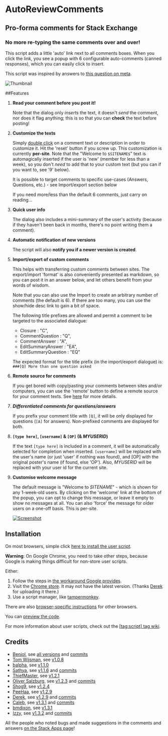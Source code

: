 # AutoReviewComments
## Pro-forma comments for Stack Exchange

### No more re-typing the same comments over and over!

This script adds a little 'auto' link next to all comments boxes. When you click the link, you see a popup with 6 configurable auto-comments (canned responses), which you can easily click to insert.

This script was inspired by answers to [this question on meta][1].

![Thumbnail][2]

##Features

1. **Read your comment before you post it!**

    Note that the dialog only *inserts* the text, it doesn't *send* the comment, nor does it flag anything; this is so that you can **check** the text before posting!

1. **Customize the texts**

    Simply [double click][3] on a comment text or description in order to customize it. Hit the 'reset' button if you screw up. This customization is currently **per-site**. Note that the "Welcome to `$SITENAME$`" text is automagically inserted if the user is 'new' (member for less than a week), so you don't *need* to add that to your custom text (but you can if you want to, see '9' below). 
    
    It is possible to target comments to specific use-cases (Answers, Questions, etc.) - see Import/export section below

    If you need more/less than the default 6 comments, just carry on reading...

1. **Quick user info**

    The dialog also includes a mini-summary of the user's activity (because if they haven't been back in months, there's no point writing them a comment).

1. **Automatic notification of new versions**

    The script will also **notify you if a newer version is created**.

1. **Import/export of custom comments**

    This helps with transferring custom comments between sites. The export/import 'format' is also conveniently presented as markdown, so you can post it in an answer below, and let others benefit from your words of wisdom.

    Note that you can also use the Import to create an arbitrary number of comments (the default is 6). If there are too many, you can use the show/hide desc link to gain a bit of space.
    
    The following title prefixes are allowed and permit a comment to be targeted to the associated dialogue:
     
    - Closure : "C",
    - CommentQuestion : "Q",
    - CommentAnswer : "A",
    - EditSummaryAnswer : "EA",
    - EditSummaryQuestion : "EQ"
      
    The expected format for the title prefix (in the import/export dialogue) is: `###[Q] More than one question asked`

1. **Remote source for comments**

    If you get bored with copy/pasting your comments between sites and/or computers, you can use the 'remote' button to define a remote source for your comment texts. See [here][4] for more details.

1. ***Differentiated comments for questions/answers***

    If you prefix your comment title with `[Q]`, it will be only displayed for questions (`[A]` for answers). Non-prefixed comments are displayed for both.

1. **`[type here]`, `[username]` & `[OP]` (& $MYUSERID$)**

    If the text `[type here]` is included in a comment, it will be automatically selected for completion when inserted. `[username]` will be replaced with the user's name (or just 'user' if nothing was found), and [OP] with the original poster's name (if found, else 'OP'). Also, $MYUSERID$ will be replaced with your user id for the current site.

1. **Customise welcome message**

    The default message is "Welcome to $SITENAME$" - which is shown for any 1-week-old users. By clicking on the 'welcome' link at the bottom of the popup, you can opt to change this message, or leave it empty to show no messages at all. You can also 'force' the message for older users on a one-off basis. This is per-site.

    [![Screenshot][5]][6]

## Installation

On most browsers, simple click [here to install the user script][7]. 

**Warning**: On Google Chrome, you need to take other steps, because Google is making things difficult for non-store user scripts. 

Either:

  1. Follow the steps in [the workaround Google provides][8].
  2. Visit the [Chrome store][10]. It may not have the latest version. (Thanks [Derek][9] for uploading it there.)
  3. Use a script manager, like [tampermonkey](https://chrome.google.com/webstore/detail/tampermonkey/dhdgffkkebhmkfjojejmpbldmpobfkfo?hl=en).
  
There are also [browser-specific instructions][11] for other browsers.

You can [preview the code][12].

For more information about user scripts, check out the [[tag:script] tag wiki][13].


## Credits

* [Benjol][14], see [all versions][15] and [commits][16]
* [Tom Wijsman][17], see [v1.0.8][18]
* [balpha][19], see [v1.1.0][20]
* [Sathya][21], see [v1.1.6][22] and [commits][23]
* [ThiefMaster][24], see [v1.2.1][25]
* [Oliver Salzburg][26], see [v1.2.3][27] and [commits][28]
* [Shog9][29], see [v1.2.4][30]
* [PeeHaa][31], see [v1.2.9][32]
* [Derek][33], see [v1.2.9][34] and [commits][35]
* [Caleb][36], see [v1.3.1][37] and [commits][38]
* [bmdixon][39], see [v1.3.1][40]
* [Izzy][41], see [v1.3.2][42] and [commits][43]

All the people who noted bugs and made suggestions in the comments and answers [on the Stack Apps page][44]!

  [1]: http://meta.stackoverflow.com/questions/74194/how-to-review-can-we-agree-on-a-review-policy
  [2]: http://i.stack.imgur.com/L3Cqp.png
  [3]: http://stackapps.com/questions/2116/pro-forma-comments-for-review-educating-users-before-flagging/2134#2134
  [4]: http://stackapps.com/a/3281/876
  [5]: http://i.stack.imgur.com/GjOkQm.png
  [6]: http://i.stack.imgur.com/GjOkQ.png
  [7]: https://github.com/Benjol/SE-AutoReviewComments/raw/master/dist/autoreviewcomments.user.js
  [8]: https://support.google.com/chrome_webstore/answer/2664769?p=crx_warning&rd=1
  [9]: http://stackapps.com/users/24114/derek
  [10]: https://chrome.google.com/webstore/detail/denkbaalahjlbbfnifkacdigaofcnogg
  [11]: http://stackapps.com/tags/script/info
  [12]: https://github.com/Benjol/SE-AutoReviewComments/blob/master/dist/autoreviewcomments.user.js
  [13]: http://stackapps.com/tags/script/info
  [14]: http://stackexchange.com/users/6711/benjol
  [15]: https://github.com/Benjol/SE-AutoReviewComments/releases
  [16]: https://github.com/Benjol/SE-AutoReviewComments/commits?author=Benjol
  [17]: http://stackexchange.com/users/19908/tom-wijsman
  [18]: https://github.com/Benjol/SE-AutoReviewComments/releases/tag/v1.0.8
  [19]: http://stackexchange.com/users/40051/balpha
  [20]: https://github.com/Benjol/SE-AutoReviewComments/releases/tag/v1.1.0
  [21]: http://stackexchange.com/users/33230/sathya
  [22]: https://github.com/Benjol/SE-AutoReviewComments/releases/tag/v1.0.6
  [23]: https://github.com/Benjol/SE-AutoReviewComments/commits?author=SathyaBhat
  [24]: http://stackexchange.com/users/113304/thiefmaster
  [25]: https://github.com/Benjol/SE-AutoReviewComments/releases/tag/v1.2.1
  [26]: http://stackexchange.com/users/95447/oliver-salzburg
  [27]: https://github.com/Benjol/SE-AutoReviewComments/releases/tag/v1.2.3
  [28]: https://github.com/Benjol/SE-AutoReviewComments/commits?author=oliversalzburg
  [29]: http://stackexchange.com/users/620/shog9
  [30]: https://github.com/Benjol/SE-AutoReviewComments/releases/tag/v1.2.4
  [31]: http://stackexchange.com/users/239224/peehaa
  [32]: https://github.com/Benjol/SE-AutoReviewComments/releases/tag/v1.2.9
  [33]: http://stackexchange.com/users/106573/derek
  [34]: https://github.com/Benjol/SE-AutoReviewComments/releases/tag/v1.3.1
  [35]: https://github.com/Benjol/SE-AutoReviewComments/commits?author=derek1906
  [36]: http://stackexchange.com/users/120635/caleb
  [37]: https://github.com/Benjol/SE-AutoReviewComments/releases/tag/v1.3.1
  [38]: https://github.com/Benjol/SE-AutoReviewComments/commits?author=alerque
  [39]: http://stackexchange.com/users/412603/bmdixon
  [40]: https://github.com/Benjol/SE-AutoReviewComments/releases/tag/v1.3.1
  [41]: http://stackexchange.com/users/1540386/izzy
  [42]: https://github.com/Benjol/SE-AutoReviewComments/releases/tag/v1.3.2
  [43]: https://github.com/Benjol/SE-AutoReviewComments/commits?author=IzzySoft
  [44]: http://stackapps.com/q/2116

